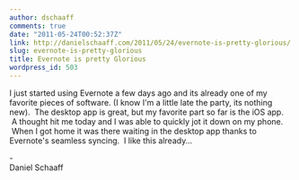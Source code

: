 ```yaml
---
author: dschaaff
comments: true
date: "2011-05-24T00:52:37Z"
link: http://danielschaaff.com/2011/05/24/evernote-is-pretty-glorious/
slug: evernote-is-pretty-glorious
title: Evernote is pretty Glorious
wordpress_id: 503
---
```


 I just started using Evernote a few days ago and its already one of my favorite pieces of software. (I know I'm a little late the party, its nothing new).  The desktop app is great, but my favorite part so far is the iOS app.  A thought hit me today and I was able to quickly jot it down on my phone.  When I got home it was there waiting in the desktop app thanks to Evernote's seamless syncing.  I like this already…  
  
-   
Daniel Schaaff  
